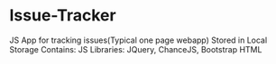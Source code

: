 # Issue-Tracker
JS App for tracking issues(Typical one page webapp)
Stored in Local Storage
Contains:
JS
Libraries: JQuery, ChanceJS, Bootstrap
HTML
